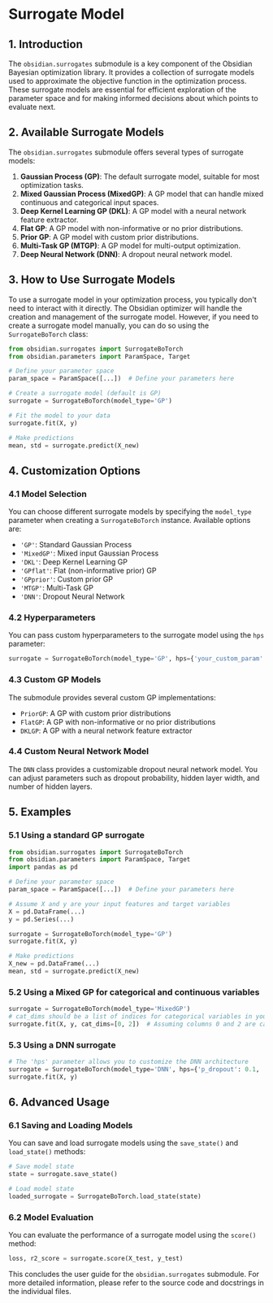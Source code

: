# Surrogate Model

## 1. Introduction

The `obsidian.surrogates` submodule is a key component of the Obsidian Bayesian optimization library. It provides a collection of surrogate models used to approximate the objective function in the optimization process. These surrogate models are essential for efficient exploration of the parameter space and for making informed decisions about which points to evaluate next.

## 2. Available Surrogate Models

The `obsidian.surrogates` submodule offers several types of surrogate models:

1. **Gaussian Process (GP)**: The default surrogate model, suitable for most optimization tasks.
2. **Mixed Gaussian Process (MixedGP)**: A GP model that can handle mixed continuous and categorical input spaces.
3. **Deep Kernel Learning GP (DKL)**: A GP model with a neural network feature extractor.
4. **Flat GP**: A GP model with non-informative or no prior distributions.
5. **Prior GP**: A GP model with custom prior distributions.
6. **Multi-Task GP (MTGP)**: A GP model for multi-output optimization.
7. **Deep Neural Network (DNN)**: A dropout neural network model.

## 3. How to Use Surrogate Models

To use a surrogate model in your optimization process, you typically don't need to interact with it directly. The Obsidian optimizer will handle the creation and management of the surrogate model. However, if you need to create a surrogate model manually, you can do so using the `SurrogateBoTorch` class:

```python
from obsidian.surrogates import SurrogateBoTorch
from obsidian.parameters import ParamSpace, Target

# Define your parameter space
param_space = ParamSpace([...])  # Define your parameters here

# Create a surrogate model (default is GP)
surrogate = SurrogateBoTorch(model_type='GP')

# Fit the model to your data
surrogate.fit(X, y)

# Make predictions
mean, std = surrogate.predict(X_new)
```

## 4. Customization Options

### 4.1 Model Selection

You can choose different surrogate models by specifying the `model_type` parameter when creating a `SurrogateBoTorch` instance. Available options are:

- `'GP'`: Standard Gaussian Process
- `'MixedGP'`: Mixed input Gaussian Process
- `'DKL'`: Deep Kernel Learning GP
- `'GPflat'`: Flat (non-informative prior) GP
- `'GPprior'`: Custom prior GP
- `'MTGP'`: Multi-Task GP
- `'DNN'`: Dropout Neural Network

### 4.2 Hyperparameters

You can pass custom hyperparameters to the surrogate model using the `hps` parameter:

```python
surrogate = SurrogateBoTorch(model_type='GP', hps={'your_custom_param': value})
```

### 4.3 Custom GP Models

The submodule provides several custom GP implementations:

- `PriorGP`: A GP with custom prior distributions
- `FlatGP`: A GP with non-informative or no prior distributions
- `DKLGP`: A GP with a neural network feature extractor

### 4.4 Custom Neural Network Model

The `DNN` class provides a customizable dropout neural network model. You can adjust parameters such as dropout probability, hidden layer width, and number of hidden layers.

## 5. Examples

### 5.1 Using a standard GP surrogate

```python
from obsidian.surrogates import SurrogateBoTorch
from obsidian.parameters import ParamSpace, Target
import pandas as pd

# Define your parameter space
param_space = ParamSpace([...])  # Define your parameters here

# Assume X and y are your input features and target variables
X = pd.DataFrame(...)
y = pd.Series(...)

surrogate = SurrogateBoTorch(model_type='GP')
surrogate.fit(X, y)

# Make predictions
X_new = pd.DataFrame(...)
mean, std = surrogate.predict(X_new)
```

### 5.2 Using a Mixed GP for categorical and continuous variables

```python
surrogate = SurrogateBoTorch(model_type='MixedGP')
# cat_dims should be a list of indices for categorical variables in your input space
surrogate.fit(X, y, cat_dims=[0, 2])  # Assuming columns 0 and 2 are categorical
```

### 5.3 Using a DNN surrogate

```python
# The 'hps' parameter allows you to customize the DNN architecture
surrogate = SurrogateBoTorch(model_type='DNN', hps={'p_dropout': 0.1, 'h_width': 32, 'h_layers': 3})
surrogate.fit(X, y)
```

## 6. Advanced Usage

### 6.1 Saving and Loading Models

You can save and load surrogate models using the `save_state()` and `load_state()` methods:

```python
# Save model state
state = surrogate.save_state()

# Load model state
loaded_surrogate = SurrogateBoTorch.load_state(state)
```

### 6.2 Model Evaluation

You can evaluate the performance of a surrogate model using the `score()` method:

```python
loss, r2_score = surrogate.score(X_test, y_test)
```

This concludes the user guide for the `obsidian.surrogates` submodule. For more detailed information, please refer to the source code and docstrings in the individual files.